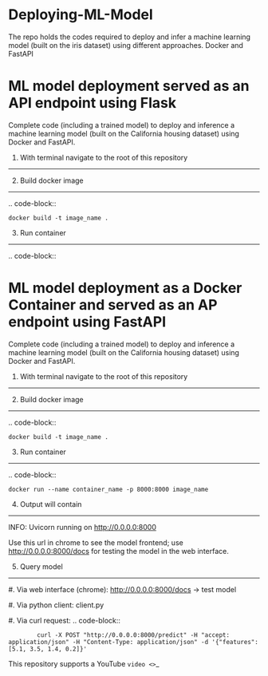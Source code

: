 
Deploying-ML-Model
===========================
The repo holds the codes required to deploy and infer a machine learning model (built on the iris dataset) using different approaches. Docker and FastAPI

ML model deployment served as an API endpoint using Flask
=====================================================================================

Complete code (including a trained model) to deploy and inference a machine learning model (built on the California housing dataset) using Docker and FastAPI.

1. With terminal navigate to the root of this repository
--------------------------------------------------------

2. Build docker image
---------------------
.. code-block::

    docker build -t image_name .

3. Run container
----------------
.. code-block::


ML model deployment as a Docker Container and served as an AP endpoint using FastAPI
=====================================================================================

Complete code (including a trained model) to deploy and inference a machine learning model (built on the California housing dataset) using Docker and FastAPI.

1. With terminal navigate to the root of this repository
--------------------------------------------------------

2. Build docker image
---------------------
.. code-block::

    docker build -t image_name .

3. Run container
----------------
.. code-block::

    docker run --name container_name -p 8000:8000 image_name

4. Output will contain
----------------------
INFO:     Uvicorn running on http://0.0.0.0:8000

Use this url in chrome to see the model frontend;
use http://0.0.0.0:8000/docs for testing the model in the web interface.

5. Query model
--------------
    
 #. Via web interface (chrome):
        http://0.0.0.0:8000/docs -> test model
    
 #. Via python client:
        client.py
    
 #. Via curl request:
        .. code-block::

            curl -X POST "http://0.0.0.0:8000/predict" -H "accept: application/json" -H "Content-Type: application/json" -d '{"features": [5.1, 3.5, 1.4, 0.2]}'

This repository supports a YouTube `video <>`_
